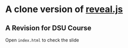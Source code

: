 # A clone version of [reveal.js](https://github.com/hakimel/reveal.js/)

## A Revision for DSU Course

Open `index.html` to check the slide
